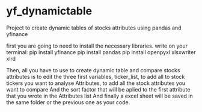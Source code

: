 # yf_dynamictable
Project to create dynamic tables of stocks attributes using pandas and yfinance

first you are going to need to install the necessary libraries.
write on your terminal:
pip install yfinance
pip install pandas
pip install openpyxl xlsxwriter xlrd

Then, all you have to use to create dynamic table and compare stocks attributes is to edit the three first variables,
ticker_list, to add all to stock tickers you want to analyse
Attributes, to add all the stock attributes you want to compare
And the sort factor that will be aplied to the first attribute that you wrote in the Attributes list
And finally a excel sheet will be saved in the same folder or the previous one as your code.
